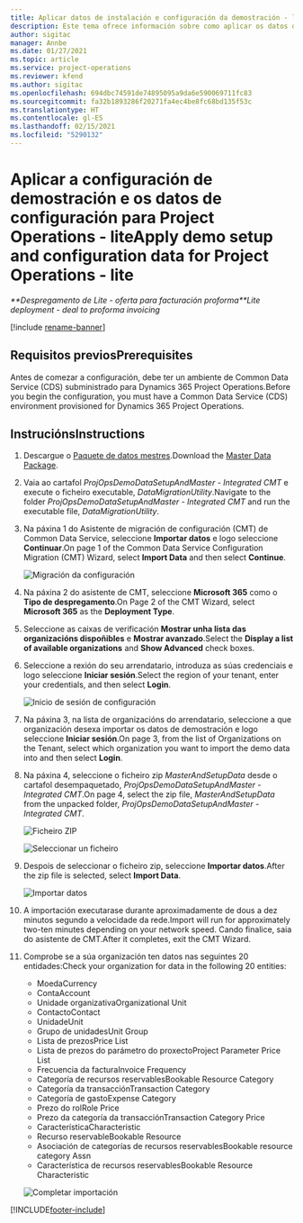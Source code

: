 ```yaml
---
title: Aplicar datos de instalación e configuración da demostración - lite
description: Este tema ofrece información sobre como aplicar os datos de instalación e configuración da demostración para Project Operations.
author: sigitac
manager: Annbe
ms.date: 01/27/2021
ms.topic: article
ms.service: project-operations
ms.reviewer: kfend
ms.author: sigitac
ms.openlocfilehash: 694dbc74591de74895095a9da6e590069711fc83
ms.sourcegitcommit: fa32b1893286f20271fa4ec4be8fc68bd135f53c
ms.translationtype: HT
ms.contentlocale: gl-ES
ms.lasthandoff: 02/15/2021
ms.locfileid: "5290132"
---
```

# <a name="apply-demo-setup-and-configuration-data-for-project-operations---lite"></a><span data-ttu-id="e2105-103">Aplicar a configuración de demostración e os datos de configuración para Project Operations - lite</span><span class="sxs-lookup"><span data-stu-id="e2105-103">Apply demo setup and configuration data for Project Operations - lite</span></span> 

<span data-ttu-id="e2105-104">_\*\*Despregamento de Lite - oferta para facturación proforma_</span><span class="sxs-lookup"><span data-stu-id="e2105-104">_\*\*Lite deployment - deal to proforma invoicing_</span></span>

[!include [rename-banner](~/includes/cc-data-platform-banner.md)]

## <a name="prerequisites"></a><span data-ttu-id="e2105-105">Requisitos previos</span><span class="sxs-lookup"><span data-stu-id="e2105-105">Prerequisites</span></span>

<span data-ttu-id="e2105-106">Antes de comezar a configuración, debe ter un ambiente de Common Data Service (CDS) subministrado para Dynamics 365 Project Operations.</span><span class="sxs-lookup"><span data-stu-id="e2105-106">Before you begin the configuration, you must have a Common Data Service (CDS) environment provisioned for Dynamics 365 Project Operations.</span></span>


## <a name="instructions"></a><span data-ttu-id="e2105-107">Instrucións</span><span class="sxs-lookup"><span data-stu-id="e2105-107">Instructions</span></span>

1. <span data-ttu-id="e2105-108">Descargue o [Paquete de datos mestres](https://download.microsoft.com/download/3/4/1/341bf279-a64f-4baa-af31-ce624859b518/ProjOpsSampleSetupData%20-%20CE%20only%20CMT.zip).</span><span class="sxs-lookup"><span data-stu-id="e2105-108">Download the [Master Data Package](https://download.microsoft.com/download/3/4/1/341bf279-a64f-4baa-af31-ce624859b518/ProjOpsSampleSetupData%20-%20CE%20only%20CMT.zip).</span></span> 
2. <span data-ttu-id="e2105-109">Vaia ao cartafol *ProjOpsDemoDataSetupAndMaster - Integrated CMT* e execute o ficheiro executable, *DataMigrationUtility*.</span><span class="sxs-lookup"><span data-stu-id="e2105-109">Navigate to the folder *ProjOpsDemoDataSetupAndMaster - Integrated CMT* and run the executable file, *DataMigrationUtility*.</span></span>
3. <span data-ttu-id="e2105-110">Na páxina 1 do Asistente de migración de configuración (CMT) de Common Data Service, seleccione **Importar datos** e logo seleccione **Continuar**.</span><span class="sxs-lookup"><span data-stu-id="e2105-110">On page 1 of the Common Data Service Configuration Migration (CMT) Wizard, select **Import Data** and then select **Continue**.</span></span>

    ![Migración da configuración](./media/1ConfigurationMigration.png)

4. <span data-ttu-id="e2105-112">Na páxina 2 do asistente de CMT, seleccione **Microsoft 365** como o **Tipo de despregamento**.</span><span class="sxs-lookup"><span data-stu-id="e2105-112">On Page 2 of the CMT Wizard, select **Microsoft 365** as the **Deployment Type**.</span></span>
5. <span data-ttu-id="e2105-113">Seleccione as caixas de verificación **Mostrar unha lista das organizacións dispoñibles** e **Mostrar avanzado**.</span><span class="sxs-lookup"><span data-stu-id="e2105-113">Select the **Display a list of available organizations** and **Show Advanced** check boxes.</span></span>
6. <span data-ttu-id="e2105-114">Seleccione a rexión do seu arrendatario, introduza as súas credenciais e logo seleccione **Iniciar sesión**.</span><span class="sxs-lookup"><span data-stu-id="e2105-114">Select the region of your tenant, enter your credentials, and then select **Login**.</span></span>

   ![Inicio de sesión de configuración](./media/2ConfigurationSignin.png)

7. <span data-ttu-id="e2105-116">Na páxina 3, na lista de organizacións do arrendatario, seleccione a que organización desexa importar os datos de demostración e logo seleccione **Iniciar sesión**.</span><span class="sxs-lookup"><span data-stu-id="e2105-116">On page 3, from the list of Organizations on the Tenant, select which organization you want to import the demo data into and then select **Login**.</span></span>
8. <span data-ttu-id="e2105-117">Na páxina 4, seleccione o ficheiro zip *MasterAndSetupData* desde o cartafol desempaquetado, *ProjOpsDemoDataSetupAndMaster - Integrated CMT*.</span><span class="sxs-lookup"><span data-stu-id="e2105-117">On page 4, select the zip file, *MasterAndSetupData* from the unpacked folder, *ProjOpsDemoDataSetupAndMaster - Integrated CMT*.</span></span>

   ![Ficheiro ZIP](./media/3ZipFile.png)

   ![Seleccionar un ficheiro](./media/4SelectAFile.png)

9. <span data-ttu-id="e2105-120">Despois de seleccionar o ficheiro zip, seleccione **Importar datos**.</span><span class="sxs-lookup"><span data-stu-id="e2105-120">After the zip file is selected, select **Import Data**.</span></span>

   ![Importar datos](./media/5ImportData.png)

10. <span data-ttu-id="e2105-122">A importación executarase durante aproximadamente de dous a dez minutos segundo a velocidade da rede.</span><span class="sxs-lookup"><span data-stu-id="e2105-122">Import will run for approximately two-ten minutes depending on your network speed.</span></span> <span data-ttu-id="e2105-123">Cando finalice, saia do asistente de CMT.</span><span class="sxs-lookup"><span data-stu-id="e2105-123">After it completes, exit the CMT Wizard.</span></span> 
11. <span data-ttu-id="e2105-124">Comprobe se a súa organización ten datos nas seguintes 20 entidades:</span><span class="sxs-lookup"><span data-stu-id="e2105-124">Check your organization for data in the following 20 entities:</span></span>

    -   <span data-ttu-id="e2105-125">Moeda</span><span class="sxs-lookup"><span data-stu-id="e2105-125">Currency</span></span>
    -   <span data-ttu-id="e2105-126">Conta</span><span class="sxs-lookup"><span data-stu-id="e2105-126">Account</span></span>
    -   <span data-ttu-id="e2105-127">Unidade organizativa</span><span class="sxs-lookup"><span data-stu-id="e2105-127">Organizational Unit</span></span>
    -   <span data-ttu-id="e2105-128">Contacto</span><span class="sxs-lookup"><span data-stu-id="e2105-128">Contact</span></span>
    -   <span data-ttu-id="e2105-129">Unidade</span><span class="sxs-lookup"><span data-stu-id="e2105-129">Unit</span></span>
    -   <span data-ttu-id="e2105-130">Grupo de unidades</span><span class="sxs-lookup"><span data-stu-id="e2105-130">Unit Group</span></span>
    -   <span data-ttu-id="e2105-131">Lista de prezos</span><span class="sxs-lookup"><span data-stu-id="e2105-131">Price List</span></span>
    -   <span data-ttu-id="e2105-132">Lista de prezos do parámetro do proxecto</span><span class="sxs-lookup"><span data-stu-id="e2105-132">Project Parameter Price List</span></span> 
    -   <span data-ttu-id="e2105-133">Frecuencia da factura</span><span class="sxs-lookup"><span data-stu-id="e2105-133">Invoice Frequency</span></span>
    -   <span data-ttu-id="e2105-134">Categoría de recursos reservables</span><span class="sxs-lookup"><span data-stu-id="e2105-134">Bookable Resource Category</span></span>
    -   <span data-ttu-id="e2105-135">Categoría da transacción</span><span class="sxs-lookup"><span data-stu-id="e2105-135">Transaction Category</span></span>
    -   <span data-ttu-id="e2105-136">Categoría de gasto</span><span class="sxs-lookup"><span data-stu-id="e2105-136">Expense Category</span></span>
    -   <span data-ttu-id="e2105-137">Prezo do rol</span><span class="sxs-lookup"><span data-stu-id="e2105-137">Role Price</span></span>
    -   <span data-ttu-id="e2105-138">Prezo da categoría da transacción</span><span class="sxs-lookup"><span data-stu-id="e2105-138">Transaction Category Price</span></span>
    -   <span data-ttu-id="e2105-139">Característica</span><span class="sxs-lookup"><span data-stu-id="e2105-139">Characteristic</span></span>
    -   <span data-ttu-id="e2105-140">Recurso reservable</span><span class="sxs-lookup"><span data-stu-id="e2105-140">Bookable Resource</span></span>
    -   <span data-ttu-id="e2105-141">Asociación de categorías de recursos reservables</span><span class="sxs-lookup"><span data-stu-id="e2105-141">Bookable resource category Assn</span></span>
    -   <span data-ttu-id="e2105-142">Característica de recursos reservables</span><span class="sxs-lookup"><span data-stu-id="e2105-142">Bookable Resource Characteristic</span></span>

    ![Completar importación](./media/6CompleteImport.png)


[!INCLUDE[footer-include](../includes/footer-banner.md)]
